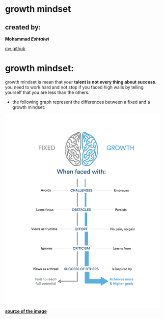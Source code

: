 # growth mindset

## created by:

**Mohammad *Eshtaiwi***

[my github](https://github.com/Mohammad-Eshtaiwi)

# growth mindset:

growth mindset is mean that your **talent is not every thing about success**. you need to work hard and not stop if you faced high walls by telling yourself that you are less than the others.

* the following graph represent the differences between a fixed and a growth mindset:

![the differences between a fixed and a growth mindset](https://github.com/Mohammad-Eshtaiwi/reading-notes/blob/master/Graph.png)
[**source of the image**](https://www.atlassian.com/blog/inside-atlassian/growth-mindset) 
